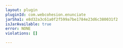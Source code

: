 ```yaml
---
layout: plugin
pluginId: com.webcohesion.enunciate
jarSha1: e8d32a3c61a0f2f599a7be1784e23d6c380031f2
isJarAvailable: true
error: NONE
violations: []

---
```

